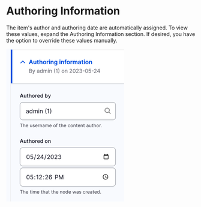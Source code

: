 # Authoring Information

The item's author and authoring date are automatically assigned. To view these values, expand the Authoring Information section. If desired, you have the option to override these values manually.

![](<../../.gitbook/assets/Screen Shot 2023-05-24 at 12.54.00 PM.png>)
